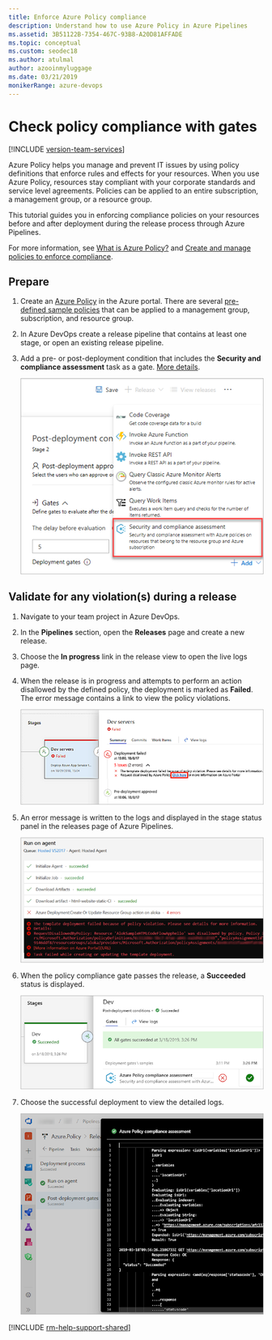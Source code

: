 ```yaml
---
title: Enforce Azure Policy compliance
description: Understand how to use Azure Policy in Azure Pipelines
ms.assetid: 3B51122B-7354-467C-93B8-A20D81AFFADE
ms.topic: conceptual
ms.custom: seodec18
ms.author: atulmal
author: azooinmyluggage
ms.date: 03/21/2019
monikerRange: azure-devops
---
```


# Check policy compliance with gates

[!INCLUDE [version-team-services](../includes/version-team-services.md)]

Azure Policy helps you manage and prevent IT issues by using policy definitions
that enforce rules and effects for your resources. When you use Azure Policy,
resources stay compliant with your corporate standards and service level agreements.
Policies can be applied to an entire subscription, a management group, or a resource group. 

This tutorial guides you in enforcing compliance policies on your resources before and after deployment during the release process through Azure Pipelines.

For more information, see [What is Azure Policy?](https://docs.microsoft.com/azure/governance/policy/overview)
and [Create and manage policies to enforce compliance](https://docs.microsoft.com/azure/governance/policy/tutorials/create-and-manage).

## Prepare

1. Create an [Azure Policy](https://docs.microsoft.com/azure/governance/policy/tutorials/create-and-manage) in the Azure portal.
   There are several [pre-defined sample policies](https://docs.microsoft.com/azure/governance/policy/samples/)
   that can be applied to a management group, subscription, and resource group.

1. In Azure DevOps create a release pipeline that contains at least one stage, or open an existing release pipeline.

1. Add a pre- or post-deployment condition that includes the **Security and compliance assessment** task as a gate.
   [More details](../release/deploy-using-approvals.md#configure-a-gate).

   ![Azure Policy Gate](media/azure-policy/azure-policy-gate.png)

## Validate for any violation(s) during a release

1. Navigate to your team project in Azure DevOps.

1. In the **Pipelines** section, open the **Releases** page and create a new release.

1. Choose the **In progress** link in the release view to open the live logs page.

1. When the release is in progress and attempts to perform an action disallowed by
   the defined policy, the deployment is marked as **Failed**. The error message contains a link to view the policy violations.

   ![Azure Policy failure message](media/azure-policy/azure-policy-02.png)

1. An error message is written to the logs and displayed in the stage status panel in the releases page of Azure Pipelines.

   ![Azure Policy failure in log](media/azure-policy/azure-policy-03.png)

1. When the policy compliance gate passes the release, a **Succeeded** status is displayed.

   ![Policy Gates](media/azure-policy/policy-compliance-gates.png)

1. Choose the successful deployment to view the detailed logs.

   ![Policy Logs](media/azure-policy/policy-logs.png)

<!--
## View assigned Azure policies

The **Policy Violations** tab in the **Releases** page of Azure Pipelines
lists the assigned policy violations. Each one links to the matching
policy definition in the Azure portal. From here you can view more information
about the policy and its conditions.

![Azure Policy Violations tab](media/azure-policy/azure-policy-04.png)
-->

[!INCLUDE [rm-help-support-shared](../includes/rm-help-support-shared.md)]
